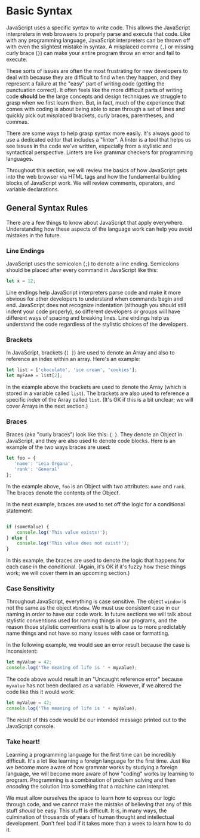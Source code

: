 # Basic Syntax

JavaScript uses a specific syntax to write code. This allows the JavaScript interpreters in web browsers to properly parse and execute that code. Like with any programming language, JavaScript interpreters can be thrown off with even the slightest mistake in syntax. A misplaced comma (`,`) or missing curly brace (`}`) can make your entire program throw an error and fail to execute. 

These sorts of issues are often the most frustrating for new developers to deal with because they are difficult to find when they happen, and they represent a failure at the "easy" part of writing code (getting the punctuation correct). It often feels like the more difficult parts of writing code **should** be the large concepts and design techniques we struggle to grasp when we first learn them. But, in fact, much of the experience that comes with coding is about being able to scan through a set of lines and quickly pick out misplaced brackets, curly braces, parentheses, and commas. 

There are some ways to help grasp syntax more easily. It's always good to use a dedicated editor that includes a "linter". A linter is a tool that helps us see issues in the code we've written, especially from a stylistic and syntactical perspective. Linters are like grammar checkers for programming languages.

Throughout this section, we will review the basics of how JavaScript gets into the web browser via HTML tags and how the fundamental building blocks of JavaScript work. We will review comments, operators, and variable declarations.

## General Syntax Rules

There are a few things to know about JavaScript that apply everywhere. Understanding how these aspects of the language work can help you avoid mistakes in the future.

### Line Endings

JavaScript uses the semicolon (`;`) to denote a line ending. Semicolons should be placed after every command in JavaScript like this:

```js
let x = 12;
```

Line endings help JavaScript interpreters parse code and make it more obvious for other developers to understand when commands begin and end. JavaScript does not recognize indentation (although you should still indent your code properly), so different developers or groups will have different ways of spacing and breaking lines. Line endings help us understand the code regardless of the stylistic choices of the developers.

### Brackets

In JavaScript, brackets (`[ ]`) are used to denote an Array and also to reference an index within an array. Here's an example:

```js
let list = ['chocolate', 'ice cream', 'cookies'];
let myFave = list[2];
```

In the example above the brackets are used to denote the Array (which is stored in a variable called `list`). The brackets are also used to reference a specific _index_ of the Array called `list`. (It's OK if this is a bit unclear; we will cover Arrays in the next section.)

### Braces
Braces (aka "curly braces") look like this: `{ }`. They denote an Object in JavaScript, and they are also used to denote code blocks. Here is an example of the two ways braces are used:

```js
let foo = {
   'name': 'Leia Organa',
   'rank': 'General'
};
```

In the example above, `foo` is an Object with two attributes: `name` and `rank`. The braces denote the contents of the Object. 

In the next example, braces are used to set off the logic for a conditional statement:

```js

if (someValue) {
    console.log('This value exists!');
} else {
    console.log('This value does not exist!');
}
```

In this example, the braces are used to denote the logic that happens for each case in the conditional. (Again, it's OK if it's fuzzy how these things work; we will cover them in an upcoming section.)

### Case Sensitivity

Throughout JavaScript, everything is case sensitive. The object `window` is not the same as the object `Window`. We must use consistent case in our naming in order to have our code work. In future sections we will talk about stylistic conventions used for naming things in our programs, and the reason those stylistic conventions exist is to allow us to more predictably name things and not have so many issues with case or formatting.

In the following example, we would see an error result because the case is inconsistent:

```js
let myValue = 42;
console.log('The meaning of life is ' + myvalue);
```

The code above would result in an "Uncaught reference error" because `myvalue` has not been declared as a variable. However, if we altered the code like this it would work:

```js
let myValue = 42;
console.log('The meaning of life is ' + myValue);
```
The result of this code would be our intended message printed out to the JavaScript console.

<div class="tip-box">
    <h3>Take heart!</h3>
    <p>
        Learning a programming language for the first time can be incredibly difficult. It's a lot like learning a foreign language for the first time. Just like we become more aware of how grammar works by studying a foreign language, we will become more aware of how "coding" works by learning to program. Programming is a combination of problem solving and then <em>encoding</em> the solution into something that a machine can interpret. 
    </p>
    <p>
        We must allow ourselves the space to learn how to express our logic through code, and we cannot make the mistake of believing that any of this stuff <em>should</em> be easy. This stuff is difficult. It is, in many ways, the culmination of thousands of years of human thought and intellectual development. Don't feel bad if it takes more than a week to learn how to do it.
    </p>
</div>
